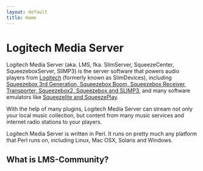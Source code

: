 ```yaml
---
layout: default
title: Home
---
```


Logitech Media Server
====

Logitech Media Server (aka. LMS, fka. SlimServer, SqueezeCenter, SqueezeboxServer, SliMP3) is the server software that powers audio players from [Logitech](https://www.logi.com) (formerly known as SlimDevices), including [Squeezebox 3rd Generation, Squeezebox Boom, Squeezebox Receiver, Transporter, Squeezebox2, Squeezebox and SLIMP3](http://wiki.slimdevices.com/index.php/Squeezebox_Family_Overview), and many software emulators like [Squeezelite and SqueezePlay](https://sourceforge.net/projects/lmsclients/files/).

With the help of many plugins, Logitech Media Server can stream not only your local music collection, but content from many music services and internet radio stations to your players.

Logitech Media Server is written in Perl. It runs on pretty much any platform that Perl runs on, including Linux, Mac OSX, Solaris and Windows.

## What is LMS-Community?
